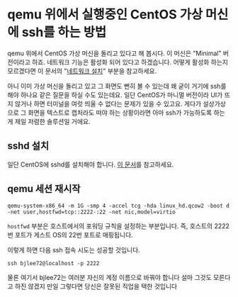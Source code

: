 # qemu 위에서 실행중인 CentOS 가상 머신에 ssh를 하는 방법

qemu 위에서 CentOS 가상 머신을 돌리고 있다고 해 봅시다. 이 머신은 "Minimal" 버전이라고 하죠. 네트워크 기능은 활성화 되어 있다고 하겠습니다. 
어떻게 활성화 하는지 모르겠다면 이 문서의 "[네트워크 설치](https://github.com/bjlee72/devops/blob/main/mac_qemu_buildah_ko.md#%EB%84%A4%ED%8A%B8%EC%9B%8C%ED%81%AC-%EC%84%A4%EC%B9%98)" 부분을 참고하세요. 

아니 이미 가상 머신을 돌리고 있고 그 화면도 뻔히 볼 수 있는데 왜 굳이 거기에 ssh를 해야 하나요 같은 질문을 하실 수도 있는데요.
일단 CentOS가 마니멀 버전이라 UI가 뜨지 않거나 하면 터미널을 여럿 띄울 수 없다는 문제가 있을 수 있고요.
게다가 설상가상으로 그 화면을 텍스트로 캡처라도 떠야 하는 상황이라면 아마 ssh가 가능하도록 하는게 제일 저렴한 솔루션일 거에요.

## sshd 설치

일단 CentOS에 sshd를 설치해야 합니다. [이 문서](https://phoenixnap.com/kb/how-to-enable-ssh-centos-7)를 참고하세요. 

## qemu 세션 재시작

```
qemu-system-x86_64 -m 1G -smp 4 -accel tcg -hda linux_hd.qcow2 -boot d -net user,hostfwd=tcp::2222-:22 -net nic,model=virtio
```

`hostfwd` 부분은 호스트에서의 포워딩 규칙을 설정하는 부분입니다. 즉, 호스트의 2222번 포트가 게스트 OS의 22번 포트로 매핑됩니다. 

이렇게 하면 다음 ssh 접속 시도는 성공할 것입니다.

```
ssh bjlee72@localhost -p 2222
```

물론 여기서 bjlee72는 여러분 자신의 계정 이름으로 바꿔야 합니다 설마 그것도 모른다고 하진 않겠지 만일 그렇다면 당신은 잘못된 직업을 택한 것입니다  
